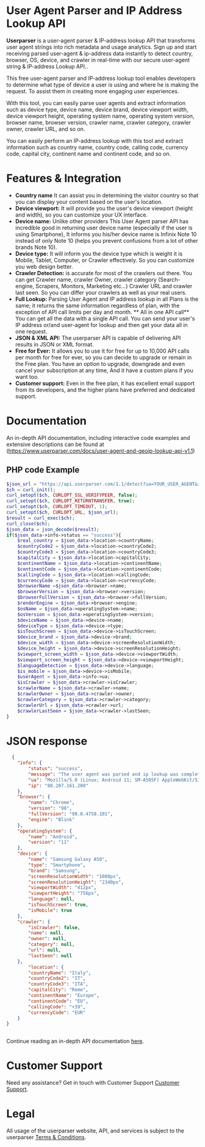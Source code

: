 # User Agent Parser and IP Address Lookup API
**Userparser** is a user-agent parser & IP-address lookup API that transforms user agent strings into rich metadata and usage analytics. Sign up and start receiving parsed user-agent & ip-address data instantly to detect country, browser, OS, device, and crawler in real-time with our secure user-agent string & IP-address Lookup API..

This free user-agent parser and IP-address lookup tool enables developers to determine what type of device a user is using and where he is making the request. To assist them in creating more engaging user experiences.

With this tool, you can easily parse user agents and extract information such as device type, device name, device brand, device viewport width, device viewport height, operating system name, operating system version, browser name, browser version, crawler name, crawler category, crawler owner, crawler URL, and so on.

You can easily perform an IP-address lookup with this tool and extract information such as country name, country code, calling code, currency code, capital city, continent name and continent code, and so on.

# Features & Integration
* **Country name** It can assist you in determining the visitor country so that you can display your content based on the user's location.
* **Device viewport:** It will provide you the user's device viewport (height and width), so you can customize your UX interface. 
* **Device name:** Unlike other providers This User Agent parser API has incredible good in returning user device name (especially if the user is using Smartphone), It informs you his/her device name is Infinix Note 10 instead of only Note 10 (helps you prevent confusions from a lot of other brands Note 10).
* **Device type:** It will inform you the device type which is weight it is Mobile, Tablet, Computer, or Crawler effectively. So you can customize you web design better.
* **Crawler Detection:** is accurate for most of the crawlers out there. You can get Crawler name, crawler Owner, crawler category (Search-engine, Scrapers, Monitors, Marketing etc...) Crawler URL and crawler last seen. So you can differ your crawlers as well as your real users.
* **Full Lookup:** Parsing User Agent and IP address lookup in all Plans is the same; it returns the same information regardless of plan, with the exception of API call limits per day and month.
** All in one API call** You can get all the data with a single API call. You can send your user's IP address or/and user-agent for lookup and then get your data all in one request.
* **JSON & XML API:** The userparser API is capable of delivering API results in JSON or XML format.
* **Free for Ever:** It allows you to use it for free for up to 10,000 API calls per month for free for ever, so you can decide to upgrade or remain in the Free plan. You have an option to upgrade, downgrade and even cancel your subscription at any time, And it have a custom plans if you want too.
* **Customer support:** Even in the free plan, it has excellent email support from its developers, and the higher plans have preferred and dedicated support.
# Documentation
An in-depth API documentation, including interactive code examples and extensive descriptions can be found at (https://www.userparser.com/docs/user-agent-and-geoip-lookup-api-v1.1)
## PHP code Example
```php
$json_url = "https://api.userparser.com/1.1/detect?ua=YOUR_USER_AGENT&ip=$ip_address&api_key=YOUR_API_KEY";
$ch = curl_init();
curl_setopt($ch, CURLOPT_SSL_VERIFYPEER, false);
curl_setopt($ch, CURLOPT_RETURNTRANSFER, true);
curl_setopt($ch, CURLOPT_TIMEOUT, 1);
curl_setopt($ch, CURLOPT_URL, $json_url);
$result = curl_exec($ch);
curl_close($ch);
$json_data = json_decode($result);
if($json_data->info->status == "success"){
    $real_country = $json_data->location->countryName;
    $countryCode2 = $json_data->location->countryCode2;
    $countryCode3 = $json_data->location->countryCode3;
    $capitalCity = $json_data->location->capitalCity;
    $continentName = $json_data->location->continentName;
    $continentCode = $json_data->location->continentCode;
    $callingCode = $json_data->location->callingCode;
    $currencyCode = $json_data->location->currencyCode;
    $browserName =$json_data->browser->name;
    $browserVersion = $json_data->browser->version;
    $browserFullVersion = $json_data->browser->fullVersion;
    $renderEngine = $json_data->browser->engine;
    $osName = $json_data->operatingSystem->name;
    $osVersion = $json_data->operatingSystem->version;
    $deviceName = $json_data->device->name;
    $deviceType = $json_data->device->type;
    $isTouchScreen = $json_data->device->isTouchScreen;
    $device_brand = $json_data->device->brand;
    $device_width = $json_data->device->screenResolutionWidth;
    $device_height = $json_data->device->screenResolutionHeight;
    $viewport_screen_width = $json_data->device->viewportWidth;
    $viewport_screen_height = $json_data->device->viewportHeight;
    $languageDetection = $json_data->device->language;
    $is_mobile = $json_data->device->isMobile;
    $userAgent = $json_data->info->ua;
    $isCrawler = $json_data->crawler->isCrawler;
    $crawlerName = $json_data->crawler->name;
    $crawlerOwner = $json_data->crawler->owner;
    $crawlerCategory = $json_data->crawler->category;
    $crawlerUrl = $json_data->crawler->url;
    $crawlerLastSeen = $json_data->crawler->lastSeen;
}
```
# JSON response 
```JSON
  {
    "info": {
        "status": "success",
        "message": "The user agent was parsed and ip lookup was completed successfully.",
        "ua": "Mozilla/5.0 (Linux; Android 11; SM-A505F) AppleWebKit/537.36 (KHTML, like Gecko) Chrome/98.0.4758.101 Mobile Safari/537.36",
        "ip": "80.207.161.200"
    },
    "browser": {
        "name": "Chrome",
        "version": "98",
        "fullVersion": "98.0.4758.101",
        "engine": "Blink"
    },
    "operatingSystem": {
        "name": "Android",
        "version": "11"
    },
    "device": {
        "name": "Samsung Galaxy A50",
        "type": "Smartphone",
        "brand": "Samsung",
        "screenResolutionWidth": "1080px",
        "screenResolutionHeight": "2340px",
        "viewportWidth": "412px",
        "viewportHeight": "756px",
        "language": null,
        "isTouchScreen": true,
        "isMobile": true
    },
    "crawler": {
        "isCrawler": false,
        "name": null,
        "owner": null,
        "category": null,
        "url": null,
        "lastSeen": null
    },
        "location": {
        "countryName": "Italy",
        "countryCode2": "IT",
        "countryCode3": "ITA",
        "capitalCity": "Rome",
        "continentName": "Europe",
        "continentCode": "EU",
        "callingCode": "+39",
        "currencyCode": "EUR"
    }
}
  
```
Continue reading an in-depth API documentation [here](https://www.userparser.com/docs/user-agent-and-geoip-lookup-api-v1.1).
# Customer Support

Need any assistance? Get in touch with Customer Support
[Customer Support](https://www.userparser.com/contact-us).

# Legal

All usage of the userparser website, API, and services is subject to the userparser [Terms & Conditions](https://www.userparser.com/terms-of-use).

